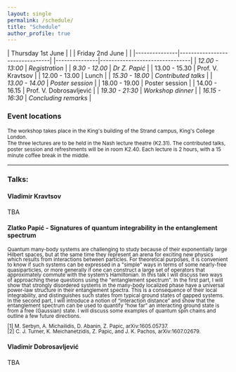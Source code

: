 ```yaml
---
layout: single
permalink: /schedule/
title: "Schedule"
author_profile: true
---
```


| Thursday 1st June      |                       |   | Friday 2nd June    |                           |
|---------------|--------------------------------|   |---------------|--------------------------------|
| <i>  12.00 - 13:00 </i>  |<i>  Registration   </i>                |   | <i>  9.30 -  12.00 </i> | <i> Dr Z. Papić  </i>           |
| 13.00 - 15.30 | Prof. V. Kravtsov              |   | 12.00 - 13.00 | Lunch                          |
| <i> 15.30 - 18.00 </i> |<i> Contributed talks </i>             |   | <i>  13.00 - 14.00 </i> | <i>  Poster session     </i>            |
| 18.00 - 19.00 | Poster session                 |   | 14.00 - 16.15 | Prof. V. Dobrosavljević        |
| <i> 19.30 - 21:30  </i> |<i>  Workshop dinner  </i>              |   | <i> 16.15 - 16:30 </i> | <i>  Concluding remarks  </i>           |

<h3>Event locations </h3>
<sub> The workshop takes place in the King's building of the Strand campus, King's College London. <br /> The three lectures are to be held in the Nash lecture theatre (K2.31). The contributed talks, poster session and refreshments will be in room K2.40. Each lecture is 2 hours, with a 15 minute coffee break in the middle. </sub>

---

<h3>Talks: </h3>
<h4>Vladimir Kravtsov </h4>
TBA

<h4>Zlatko Papić - Signatures of quantum integrability in the entanglement spectrum</h4>
 <p style="line-height: 1;"> <sub> Quantum many-body systems are challenging to study because of their exponentially large Hilbert spaces, but at the same time they represent an arena for exciting new physics which results from interactions between particles. For theoretical purposes, it is convenient to know if such systems can be expressed in a "simple" ways in terms of some nearly-free quasiparticles, or more generally if one can construct a large set of operators that approximately commute with the system’s Hamiltonian. In this talk I will discuss two ways of approaching these questions using the "entanglement spectrum". In the first part, I will show that strongly disordered systems in the many-body localized phase have a universal power-law structure in their entanglement spectra. This is a consequence of their local integrability, and distinguishes such states from typical ground states of gapped systems. In the second part, I will introduce a notion of “interaction distance” and show that the entanglement spectrum can be used to quantify “how far” an interacting ground state is from a free (Gaussian) state. I will discuss some examples of quantum spin chains and outline a few future directions. <br /> <br />  [1] M. Serbyn, A. Michailidis, D. Abanin, Z. Papic, arXiv:1605.05737. <br />[2] C. J. Turner, K. Meichanetzidis, Z. Papic, and J. K. Pachos, arXiv:1607.02679. </sub> </p>

<h4>Vladimir Dobrosavljević </h4>
TBA
